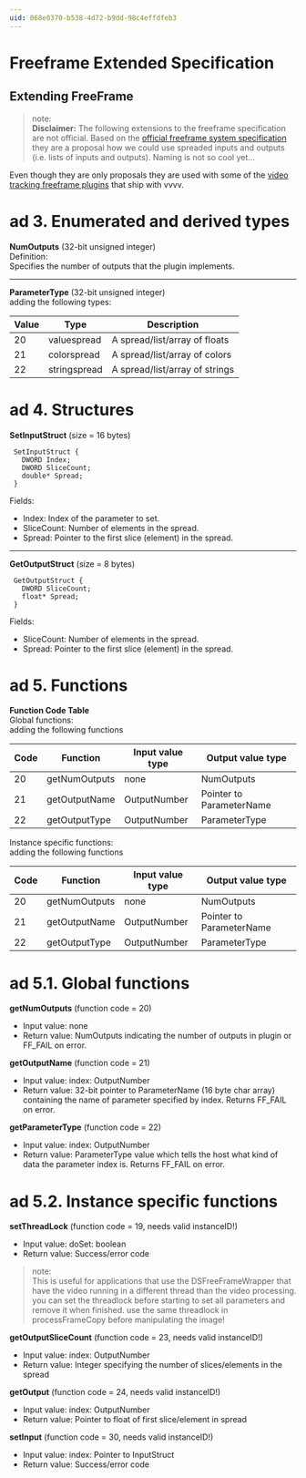 ```yaml
---
uid: 068e0370-b538-4d72-b9dd-98c4effdfeb3
---
```


# Freeframe Extended Specification
## Extending FreeFrame
>note:  
**Disclaimer:** The following extensions to the freeframe specification are not official. Based on the <a href="http://freeframe.sourceforge.net/spec.html" class="extURL" target="_blank">official freeframe system specification</a> they are a proposal how we could use spreaded inputs and outputs (i.e. lists of inputs and outputs). Naming is not so cool yet...  
  

Even though they are only proposals they are used with some of the [video tracking freeframe plugins](xref:a23ae4b6-0c26-4b40-bfba-5b9b21b912a0) that ship with vvvv.  

# ad 3. Enumerated and derived types
**NumOutputs** (32-bit unsigned integer)  
Definition:  
Specifies the number of outputs that the plugin implements.  

- --  

**ParameterType** (32-bit unsigned integer)  
adding the following types:  

Value|Type|Description
--- | --- | ---  
20|valuespread|A spread/list/array of floats
21|colorspread|A spread/list/array of colors
22|stringspread|A spread/list/array of strings

# ad 4. Structures
**SetInputStruct** (size = 16 bytes)  
```
 SetInputStruct {
   DWORD Index;
   DWORD SliceCount;
   double* Spread;
 }
``` 
Fields:  
* Index: Index of the parameter to set.  
* SliceCount: Number of elements in the spread.  
* Spread: Pointer to the first slice (element) in the spread.  

- --  

**GetOutputStruct** (size = 8 bytes)  
```
 GetOutputStruct {
   DWORD SliceCount;
   float* Spread;
 }
``` 
Fields:  
* SliceCount: Number of elements in the spread.  
* Spread: Pointer to the first slice (element) in the spread.  

# ad 5. Functions
**Function Code Table**  
Global functions:  
adding the following functions  

Code|Function|Input value type|Output value type
--- | --- | --- | ---
20|getNumOutputs|none|NumOutputs
21|getOutputName|OutputNumber|Pointer to ParameterName
22|getOutputType|OutputNumber|ParameterType

Instance specific functions:  
adding the following functions  

Code|Function|Input value type|Output value type  
--- | --- | --- | ---  
20|getNumOutputs|none|NumOutputs
21|getOutputName|OutputNumber|Pointer to ParameterName
22|getOutputType|OutputNumber|ParameterType


# ad 5.1. Global functions
**getNumOutputs** (function code = 20)  
* Input value: none  
* Return value: NumOutputs indicating the number of outputs in plugin or FF_FAIL on error.  

**getOutputName** (function code = 21)  
* Input value: index: OutputNumber  
* Return value: 32-bit pointer to ParameterName (16 byte char array) containing the name of parameter specified by index. Returns FF_FAIL on error.  

**getParameterType** (function code = 22)  
* Input value: index: OutputNumber  
* Return value: ParameterType value which tells the host what kind of data the parameter index is. Returns FF_FAIL on error.  


# ad 5.2. Instance specific functions
**setThreadLock** (function code = 19, needs valid instanceID!)  
* Input value: doSet: boolean   
* Return value: Success/error code  

>note:  
This is useful for applications that use the DSFreeFrameWrapper that have the video running in a different thread than the video processing. you can set the threadlock before starting to set all parameters and remove it when finished. use the same threadlock in processFrameCopy before manipulating the image!  
  

**getOutputSliceCount** (function code = 23, needs valid instanceID!)  
* Input value: index: OutputNumber  
* Return value: Integer specifying the number of slices/elements in the spread  

**getOutput** (function code = 24, needs valid instanceID!)  
* Input value: index: OutputNumber  
* Return value: Pointer to float of first slice/element in spread  

**setInput** (function code = 30, needs valid instanceID!)  
* Input value: index: Pointer to InputStruct  
* Return value: Success/error code  
